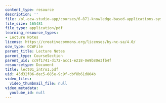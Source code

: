 ```yaml
---
content_type: resource
description: ''
file: /ol-ocw-studio-app/courses/6-871-knowledge-based-applications-systems-spring-2005/45d32f86dec5685e9c9fcbf8b61d804b_lect01_intro1.pdf
file_size: 165481
file_type: application/pdf
learning_resource_types:
- Lecture Notes
license: https://creativecommons.org/licenses/by-nc-sa/4.0/
ocw_type: OCWFile
parent_title: Lecture Notes
parent_type: CourseSection
parent_uid: cc9f1741-d172-acc1-e218-0e9b80e3fb4f
resourcetype: Document
title: lect01_intro1.pdf
uid: 45d32f86-dec5-685e-9c9f-cbf8b61d804b
video_files:
  video_thumbnail_file: null
video_metadata:
  youtube_id: null
---
```


